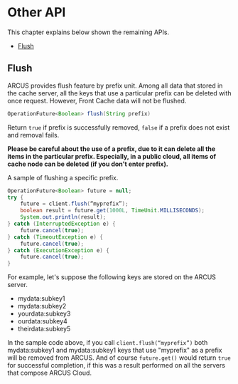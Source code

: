 # Other API

This chapter explains below shown the remaining APIs.

- [Flush](09-other-API-en.md#flush)

## Flush

ARCUS provides flush feature by prefix unit.
Among all data that stored in the cache server, all the keys that use a particular prefix can be deleted with once request.
However, Front Cache data will not be flushed.

```java
OperationFuture<Boolean> flush(String prefix)
```

Return `true` if prefix is successfully removed, `false` if a prefix does not exist and removal fails.

**Please be careful about the use of a prefix, due to it can delete all the items in the particular prefix.
Especially, in a public cloud, all items of cache node can be deleted (if you don't enter prefix).**

A sample of flushing a specific prefix.

```java
OperationFuture<Boolean> future = null; 
try { 
    future = client.flush(“myprefix”); 
    boolean result = future.get(1000L, TimeUnit.MILLISECONDS); 
    System.out.println(result); 
} catch (InterruptedException e) { 
    future.cancel(true); 
} catch (TimeoutException e) { 
    future.cancel(true); 
} catch (ExecutionException e) { 
    future.cancel(true); 
}
```

For example, let's suppose the following keys are stored on the ARCUS server.

- mydata:subkey1
- mydata:subkey2
- yourdata:subkey3
- ourdata:subkey4
- theirdata:subkey5

In the sample code above, if you call `client.flush(“myprefix”)` both mydata:subkey1 and mydata:subkey1 keys that use "myprefix"
as a prefix will be removed from ARCUS. And of course `future.get()` would return `true` for successful completion,
if this was a result performed on all the servers that compose ARCUS Cloud.
